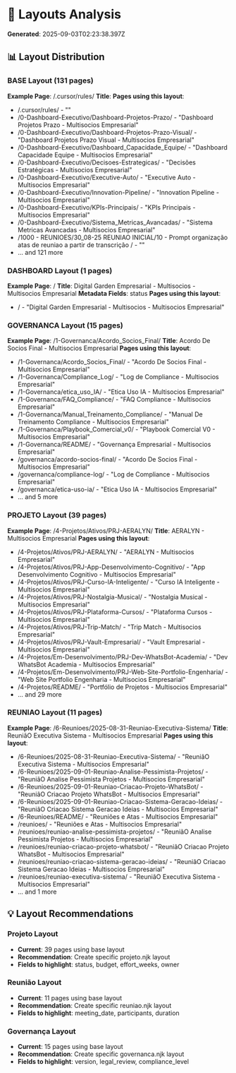 # 🎨 Layouts Analysis

**Generated**: 2025-09-03T02:23:38.397Z

## 📊 Layout Distribution

### BASE Layout (131 pages)

**Example Page**: /.cursor/rules/
**Title**: 
**Pages using this layout**:
- /.cursor/rules/ - ""
- /0-Dashboard-Executivo/Dashboard-Projetos-Prazo/ - "Dashboard Projetos Prazo - Multisocios Empresarial"
- /0-Dashboard-Executivo/Dashboard-Projetos-Prazo-Visual/ - "Dashboard Projetos Prazo Visual - Multisocios Empresarial"
- /0-Dashboard-Executivo/Dashboard_Capacidade_Equipe/ - "Dashboard Capacidade Equipe - Multisocios Empresarial"
- /0-Dashboard-Executivo/Decisoes-Estrategicas/ - "Decisões Estratégicas - Multisocios Empresarial"
- /0-Dashboard-Executivo/Executive-Auto/ - "Executive Auto - Multisocios Empresarial"
- /0-Dashboard-Executivo/Innovation-Pipeline/ - "Innovation Pipeline - Multisocios Empresarial"
- /0-Dashboard-Executivo/KPIs-Principais/ - "KPIs Principais - Multisocios Empresarial"
- /0-Dashboard-Executivo/Sistema_Metricas_Avancadas/ - "Sistema Metricas Avancadas - Multisocios Empresarial"
- /1000 - REUNIOES/30_08-25 REUNIAO INICIAL/10 - Prompt organização atas de reuniao a partir de transcrição / - ""
- ... and 121 more

### DASHBOARD Layout (1 pages)

**Example Page**: /
**Title**: Digital Garden Empresarial - Multisocios - Multisocios Empresarial
**Metadata Fields**: status
**Pages using this layout**:
- / - "Digital Garden Empresarial - Multisocios - Multisocios Empresarial"

### GOVERNANCA Layout (15 pages)

**Example Page**: /1-Governanca/Acordo_Socios_Final/
**Title**: Acordo De Socios Final - Multisocios Empresarial
**Pages using this layout**:
- /1-Governanca/Acordo_Socios_Final/ - "Acordo De Socios Final - Multisocios Empresarial"
- /1-Governanca/Compliance_Log/ - "Log de Compliance - Multisocios Empresarial"
- /1-Governanca/etica_uso_IA/ - "Etica Uso IA - Multisocios Empresarial"
- /1-Governanca/FAQ_Compliance/ - "FAQ   Compliance - Multisocios Empresarial"
- /1-Governanca/Manual_Treinamento_Compliance/ - "Manual De Treinamento Compliance - Multisocios Empresarial"
- /1-Governanca/Playbook_Comercial_v0/ - "Playbook Comercial V0 - Multisocios Empresarial"
- /1-Governanca/README/ - "Governança Empresarial - Multisocios Empresarial"
- /governanca/acordo-socios-final/ - "Acordo De Socios Final - Multisocios Empresarial"
- /governanca/compliance-log/ - "Log de Compliance - Multisocios Empresarial"
- /governanca/etica-uso-ia/ - "Etica Uso IA - Multisocios Empresarial"
- ... and 5 more

### PROJETO Layout (39 pages)

**Example Page**: /4-Projetos/Ativos/PRJ-AERALYN/
**Title**: AERALYN - Multisocios Empresarial
**Pages using this layout**:
- /4-Projetos/Ativos/PRJ-AERALYN/ - "AERALYN - Multisocios Empresarial"
- /4-Projetos/Ativos/PRJ-App-Desenvolvimento-Cognitivo/ - "App Desenvolvimento Cognitivo - Multisocios Empresarial"
- /4-Projetos/Ativos/PRJ-Curso-IA-Inteligente/ - "Curso IA Inteligente - Multisocios Empresarial"
- /4-Projetos/Ativos/PRJ-Nostalgia-Musical/ - "Nostalgia Musical - Multisocios Empresarial"
- /4-Projetos/Ativos/PRJ-Plataforma-Cursos/ - "Plataforma Cursos - Multisocios Empresarial"
- /4-Projetos/Ativos/PRJ-Trip-Match/ - "Trip Match - Multisocios Empresarial"
- /4-Projetos/Ativos/PRJ-Vault-Empresarial/ - "Vault Empresarial - Multisocios Empresarial"
- /4-Projetos/Em-Desenvolvimento/PRJ-Dev-WhatsBot-Academia/ - "Dev WhatsBot Academia - Multisocios Empresarial"
- /4-Projetos/Em-Desenvolvimento/PRJ-Web-Site-Portfolio-Engenharia/ - "Web Site Portfolio Engenharia - Multisocios Empresarial"
- /4-Projetos/README/ - "Portfólio de Projetos - Multisocios Empresarial"
- ... and 29 more

### REUNIAO Layout (11 pages)

**Example Page**: /6-Reunioes/2025-08-31-Reuniao-Executiva-Sistema/
**Title**: ReuniãO Executiva Sistema - Multisocios Empresarial
**Pages using this layout**:
- /6-Reunioes/2025-08-31-Reuniao-Executiva-Sistema/ - "ReuniãO Executiva Sistema - Multisocios Empresarial"
- /6-Reunioes/2025-09-01-Reuniao-Analise-Pessimista-Projetos/ - "ReuniãO Analise Pessimista Projetos - Multisocios Empresarial"
- /6-Reunioes/2025-09-01-Reuniao-Criacao-Projeto-WhatsBot/ - "ReuniãO Criacao Projeto WhatsBot - Multisocios Empresarial"
- /6-Reunioes/2025-09-01-Reuniao-Criacao-Sistema-Geracao-Ideias/ - "ReuniãO Criacao Sistema Geracao Ideias - Multisocios Empresarial"
- /6-Reunioes/README/ - "Reuniões e Atas - Multisocios Empresarial"
- /reunioes/ - "Reuniões e Atas - Multisocios Empresarial"
- /reunioes/reuniao-analise-pessimista-projetos/ - "ReuniãO Analise Pessimista Projetos - Multisocios Empresarial"
- /reunioes/reuniao-criacao-projeto-whatsbot/ - "ReuniãO Criacao Projeto WhatsBot - Multisocios Empresarial"
- /reunioes/reuniao-criacao-sistema-geracao-ideias/ - "ReuniãO Criacao Sistema Geracao Ideias - Multisocios Empresarial"
- /reunioes/reuniao-executiva-sistema/ - "ReuniãO Executiva Sistema - Multisocios Empresarial"
- ... and 1 more

## 💡 Layout Recommendations

### Projeto Layout
- **Current**: 39 pages using base layout
- **Recommendation**: Create specific projeto.njk layout
- **Fields to highlight**: status, budget, effort_weeks, owner

### Reunião Layout
- **Current**: 11 pages using base layout
- **Recommendation**: Create specific reuniao.njk layout
- **Fields to highlight**: meeting_date, participants, duration

### Governança Layout
- **Current**: 15 pages using base layout
- **Recommendation**: Create specific governanca.njk layout
- **Fields to highlight**: version, legal_review, compliance_level

